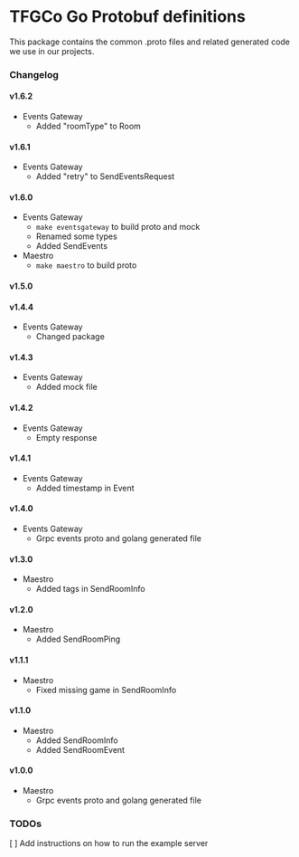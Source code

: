 TFGCo Go Protobuf definitions
=============================

This package contains the common .proto files and related generated code we use in our projects.


### Changelog

#### v1.6.2
* Events Gateway
  * Added "roomType" to Room 

#### v1.6.1
* Events Gateway
  * Added "retry" to SendEventsRequest 

#### v1.6.0
* Events Gateway
  * `make eventsgateway` to build proto and mock
  * Renamed some types
  * Added SendEvents 
* Maestro
  * `make maestro` to build proto

#### v1.5.0

#### v1.4.4
* Events Gateway
  * Changed package

#### v1.4.3
* Events Gateway
  * Added mock file

#### v1.4.2
* Events Gateway
  * Empty response

#### v1.4.1
* Events Gateway
  * Added timestamp in Event

#### v1.4.0

* Events Gateway
  * Grpc events proto and golang generated file

#### v1.3.0

* Maestro
  * Added tags in SendRoomInfo

#### v1.2.0

* Maestro
  * Added SendRoomPing

#### v1.1.1

* Maestro
  * Fixed missing game in SendRoomInfo
#### v1.1.0

* Maestro
  * Added SendRoomInfo
  * Added SendRoomEvent

#### v1.0.0

* Maestro
  * Grpc events proto and golang generated file

### TODOs

[ ] Add instructions on how to run the example server
